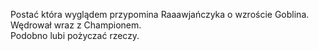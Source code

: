 Postać która wyglądem przypomina Raaawjańczyka o wzroście Goblina.  
Wędrował wraz z Championem.  
Podobno lubi pożyczać rzeczy.